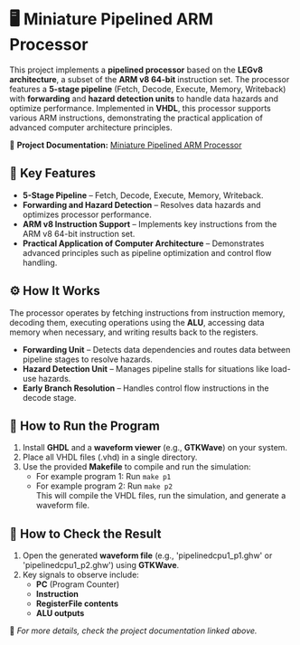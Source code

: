 # 🖥️ Miniature Pipelined ARM Processor  

This project implements a **pipelined processor** based on the **LEGv8 architecture**, a subset of the **ARM v8 64-bit** instruction set. The processor features a **5-stage pipeline** (Fetch, Decode, Execute, Memory, Writeback) with **forwarding** and **hazard detection units** to handle data hazards and optimize performance. Implemented in **VHDL**, this processor supports various ARM instructions, demonstrating the practical application of advanced computer architecture principles.  

🔗 **Project Documentation:** [Miniature Pipelined ARM Processor](https://narrow-theory-18d.notion.site/Miniature-Pipelined-ARM-Processor-1b9436c3d41a81438de6f8c903e54d96?pvs=74)  

## 🔧 Key Features  
- **5-Stage Pipeline** – Fetch, Decode, Execute, Memory, Writeback.  
- **Forwarding and Hazard Detection** – Resolves data hazards and optimizes processor performance.  
- **ARM v8 Instruction Support** – Implements key instructions from the ARM v8 64-bit instruction set.  
- **Practical Application of Computer Architecture** – Demonstrates advanced principles such as pipeline optimization and control flow handling.  

## ⚙️ How It Works  
The processor operates by fetching instructions from instruction memory, decoding them, executing operations using the **ALU**, accessing data memory when necessary, and writing results back to the registers.  
- **Forwarding Unit** – Detects data dependencies and routes data between pipeline stages to resolve hazards.  
- **Hazard Detection Unit** – Manages pipeline stalls for situations like load-use hazards.  
- **Early Branch Resolution** – Handles control flow instructions in the decode stage.  

## 🚀 How to Run the Program  
1. Install **GHDL** and a **waveform viewer** (e.g., **GTKWave**) on your system.  
2. Place all VHDL files (.vhd) in a single directory.  
3. Use the provided **Makefile** to compile and run the simulation:  
    - For example program 1: Run `make p1`  
    - For example program 2: Run `make p2`  
   This will compile the VHDL files, run the simulation, and generate a waveform file.  

## 👀 How to Check the Result  
1. Open the generated **waveform file** (e.g., 'pipelinedcpu1_p1.ghw' or 'pipelinedcpu1_p2.ghw') using **GTKWave**.  
2. Key signals to observe include:
    - **PC** (Program Counter)  
    - **Instruction**  
    - **RegisterFile contents**  
    - **ALU outputs**  

📌 *For more details, check the project documentation linked above.*  
